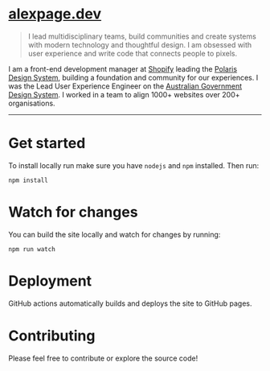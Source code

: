# [alexpage.dev](http://alexpage.dev)

> I lead multidisciplinary teams, build communities and create systems with modern technology and thoughtful design. I am obsessed with user experience and write code that connects people to pixels.

I am a front-end development manager at [Shopify](https://shopify.com) leading the [Polaris Design System](https://polaris.shopify.com), building a foundation and community for our experiences. I was the Lead User Experience Engineer on the [Australian Government Design System](https://designsystem.gov.au). I worked in a team to align 1000+ websites over 200+ organisations.

---

# Get started

To install locally run make sure you have `nodejs` and `npm` installed. Then run:

```
npm install
```

# Watch for changes

You can build the site locally and watch for changes by running:

```
npm run watch
```

# Deployment

GitHub actions automatically builds and deploys the site to GitHub pages.

# Contributing

Please feel free to contribute or explore the source code!
